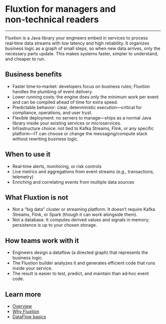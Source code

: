 # Fluxtion for managers and non‑technical readers
---

Fluxtion is a Java library your engineers embed in services to process real‑time data streams with low latency and high
reliability. It organizes business logic as a graph of small steps, so when new data arrives, only the necessary parts
update. This makes systems faster, simpler to understand, and cheaper to run.

## Business benefits

- Faster time‑to‑market: developers focus on business rules; Fluxtion handles the plumbing of event delivery.
- Lower running costs: the engine does only the minimum work per event and can be compiled ahead of time for extra
  speed.
- Predictable behavior: clear, deterministic execution—critical for compliance, operations, and user trust.
- Flexible deployment: no servers to manage—ships as a normal Java library inside your existing services or
  microservices.
- Infrastructure choice: not tied to Kafka Streams, Flink, or any specific platform—IT can choose or change the messaging/compute stack without rewriting business logic.

## When to use it

- Real‑time alerts, monitoring, or risk controls
- Live metrics and aggregations from event streams (e.g., transactions, telemetry)
- Enriching and correlating events from multiple data sources

## What Fluxtion is not

- Not a “big data” cluster or streaming platform. It doesn’t require Kafka Streams, Flink, or Spark (though it can work
  alongside them).
- Not a database. It computes derived values and signals in memory; persistence is up to your chosen storage.

## How teams work with it

- Engineers design a dataflow (a directed graph) that represents the business logic.
- The Fluxtion builder analyzes it and generates efficient code that runs inside your service.
- The result is easier to test, predict, and maintain than ad‑hoc event code.

## Learn more

- [Overview](introduction.md)
- [Why Fluxtion](why-fluxtion.md)
- [DataFlow basics](../reference/what-is-dataflow.md)
